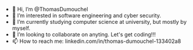 - 👋 Hi, I’m @ThomasDumouchel
- 👀 I’m interested in software engineering and cyber security.
- 🌱 I’m currently studying computer science at university, but mostly by myself.
- 💞️ I’m looking to collaborate on anyting. Let's get coding!!!
- 📫 How to reach me: linkedin.com/in/thomas-dumouchel-133402a8

<!---
ThomasDumouchel/ThomasDumouchel is a ✨ special ✨ repository because its `README.md` (this file) appears on your GitHub profile.
You can click the Preview link to take a look at your changes.
--->
